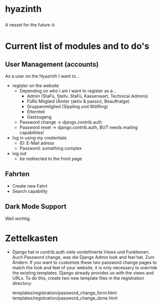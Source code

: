 # hyazinth
A vessel for the future ⛵


# Current list of modules and to do's

## User Management (accounts)

As a user on the Hyazinth I want to...

* register on the website
    * Depending on who I am I want to register as a...
        * Admin (StaFü, Stellv. StaFü, Kassenwart, Technical Admins)
        * FüRü Mitglied (Ämter (aktiv & passiv), Beauftratge)
        * Gruppenmitglied (Sippling und Wölfling)
        * Elternteil
        * Gastzugang
    * Password change -> django.contrib.auth
    * Password reset -> django.contrib.auth, BUT needs mailing capabilities!
* log in using my credentials
    * ID: E-Mail adress
    * Password: something complex
* log out 
    * be redirected to the front page

## Fahrten
* Create new Fahrt
* Search capability

## Dark Mode Support
Weil wichtig.




# Zettelkasten

* Django hat in contrib.auth viele vordefinierte Views und Funktionen. Auch Password change, was die Django Admin look and feel hat. Zum Ändern:
If you want to customize these two password change pages to match the look and feel of your website, it is only necessary to override the existing templates. Django already provides us with the views and URLs. To do this, create two new template files in the registration directory:

    templates/registration/password_change_form.html
    templates/registration/password_change_done.html
